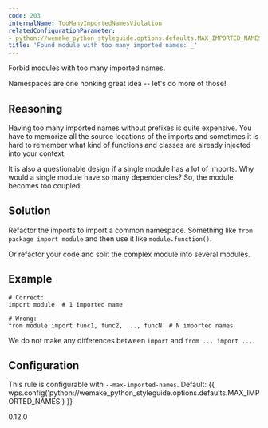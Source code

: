 ```yaml
---
code: 203
internalName: TooManyImportedNamesViolation
relatedConfigurationParameter:
- python://wemake_python_styleguide.options.defaults.MAX_IMPORTED_NAMES
title: 'Found module with too many imported names: _'
---
```


Forbid modules with too many imported names.

Namespaces are one honking great idea -- let's do more of those\!

## Reasoning
Having too many imported names without prefixes is quite expensive.
You have to memorize all the source locations of the imports and
sometimes it is hard to remember what kind of functions and classes
are already injected into your context.

It is also a questionable design if a single module has a lot of
imports. Why would a single module have so many dependencies? So,
the module becomes too coupled.

## Solution
Refactor the imports to import a common namespace. Something like
`from package import module` and then use it like
`module.function()`.

Or refactor your code and split the complex module into several
modules.

## Example

    # Correct:
    import module  # 1 imported name
    
    # Wrong:
    from module import func1, func2, ..., funcN  # N imported names

We do not make any differences between `import` and `from ... import
...`.

## Configuration
This rule is configurable with `--max-imported-names`. Default:
{{ wps.config('python://wemake_python_styleguide.options.defaults.MAX_IMPORTED_NAMES') }}

<div class="versionadded">

0.12.0

</div>